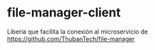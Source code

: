 # file-manager-client
Libería que facilita la conexión al microservicio de https://github.com/ThubanTech/file-manager
